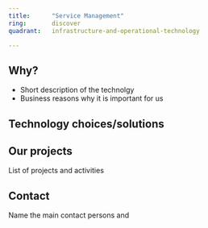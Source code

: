 ```yaml
---
title:      "Service Management"
ring:       discover
quadrant:   infrastructure-and-operational-technology

---
```


## Why?
- Short description of the technolgy 
- Business reasons why it is important for us

## Technology choices/solutions


## Our projects 
List of projects and activities


## Contact
Name the main contact persons and 

